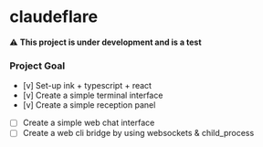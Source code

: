 # claudeflare

⚠️ **This project is under development and is a test**

### Project Goal

- [v] Set-up ink + typescript + react
- [v] Create a simple terminal interface
- [v] Create a simple reception panel
- [ ] Create a simple web chat interface
- [ ] Create a web cli bridge by using websockets & child_process
